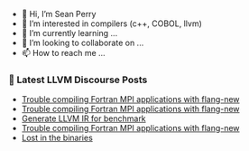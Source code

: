 - 👋 Hi, I’m Sean Perry
- 👀 I’m interested in compilers (c++, COBOL, llvm)
- 🌱 I’m currently learning ...
- 💞️ I’m looking to collaborate on ...
- 📫 How to reach me ...

<!---
s66perry/s66perry is a ✨ special ✨ repository because its `README.md` (this file) appears on your GitHub profile.
You can click the Preview link to take a look at your changes.
--->
### 📕 Latest LLVM Discourse Posts

<!-- DISCOURSE-LLVM:START -->
- [Trouble compiling Fortran MPI applications with flang-new](https://discourse.llvm.org/t/trouble-compiling-fortran-mpi-applications-with-flang-new/80516#post_3)
- [Trouble compiling Fortran MPI applications with flang-new](https://discourse.llvm.org/t/trouble-compiling-fortran-mpi-applications-with-flang-new/80516#post_2)
- [Generate LLVM IR for benchmark](https://discourse.llvm.org/t/generate-llvm-ir-for-benchmark/80444#post_2)
- [Trouble compiling Fortran MPI applications with flang-new](https://discourse.llvm.org/t/trouble-compiling-fortran-mpi-applications-with-flang-new/80516#post_1)
- [Lost in the binaries](https://discourse.llvm.org/t/lost-in-the-binaries/80515#post_1)
<!-- DISCOURSE-LLVM:END -->
